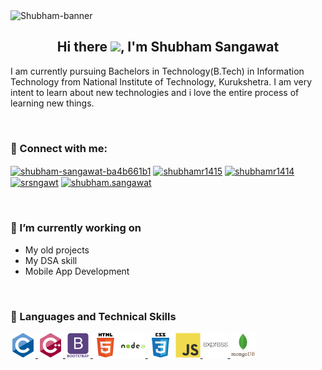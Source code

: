 
<img src="https://user-images.githubusercontent.com/62401080/137027283-9d75471c-63c6-4ad5-bdc5-6cdbc1190eb4.gif" alt="Shubham-banner">
<h2 align="center"> Hi there <img src="https://raw.githubusercontent.com/iampavangandhi/iampavangandhi/master/gifs/Hi.gif" width="30px">, I'm Shubham Sangawat</h2>

<p>I am currently pursuing Bachelors in Technology(B.Tech) in Information Technology from National Institute of Technology, Kurukshetra. I am very intent to learn about new technologies and i love the entire process of learning new things.</p>

<br>
<h3 align="left"> 🤝 Connect with me:</h3>
<p align="left">
<a href="https://www.linkedin.com/in/shubham-sangawat-ba4b661b1/" target="blank"><img align="center" src="https://cdn.jsdelivr.net/npm/simple-icons@5.18.0/icons/linkedin.svg" alt="shubham-sangawat-ba4b661b1" height="30" width="40" /></a>
<a href="https://www.instagram.com/shubhamr1415/" target="blank"><img align="center" src="https://cdn.jsdelivr.net/npm/simple-icons@5.18.0/icons/instagram.svg" alt="shubhamr1415" height="30" width="40" /></a>
<a href="https://www.codechef.com/users/shubhamr1414" target="blank"><img align="center" src="https://cdn.jsdelivr.net/npm/simple-icons@5.18.0/icons/codechef.svg" alt="shubhamr1414" height="30" width="40" /></a>
<a href="https://codeforces.com/profile/srsngawt" target="blank"><img align="center" src="https://cdn.jsdelivr.net/npm/simple-icons@5.18.0/icons/codeforces.svg" alt="srsngawt" height="30" width="40" /></a>
<a href="https://www.facebook.com/shubham.sangawat/" target="blank"><img align="center" src="https://cdn.jsdelivr.net/npm/simple-icons@5.18.0/icons/facebook.svg" alt="shubham.sangawat" height="30" width="40" /></a>
</p>
<br>
<h3 align="left"> 🔭 I’m currently working on</h3>
<p align="left">
<ul>
    <li>My old projects</li>
    <li>My DSA skill</li>
    <li>Mobile App Development</li>
</ul>
</p>
<br>
<h3 align="left"> 💼 Languages and Technical Skills</h3>
<p align="left">
    <a href="https://www.cprogramming.com/" target="_blank"> <img src="https://raw.githubusercontent.com/devicons/devicon/master/icons/c/c-original.svg" alt="c" width="40" height="40"/> </a> <a href="https://www.w3schools.com/cpp/" target="_blank"> <img src="https://raw.githubusercontent.com/devicons/devicon/master/icons/cplusplus/cplusplus-original.svg" alt="cplusplus" width="40" height="40"/> </a> <a href="https://getbootstrap.com" target="_blank"> <img src="https://raw.githubusercontent.com/devicons/devicon/master/icons/bootstrap/bootstrap-plain-wordmark.svg" alt="bootstrap" width="40" height="40"/> </a><img src="https://raw.githubusercontent.com/devicons/devicon/master/icons/html5/html5-original-wordmark.svg" alt="html5" width="40" height="40"/> </a> <a href="https://nodejs.org" target="_blank"> <img src="https://raw.githubusercontent.com/devicons/devicon/master/icons/nodejs/nodejs-original-wordmark.svg" alt="nodejs" width="40" height="40"/> </a>  <img src="https://raw.githubusercontent.com/devicons/devicon/master/icons/css3/css3-original-wordmark.svg" alt="css3" width="40" height="40"/> </a>  <a href="https://developer.mozilla.org/en-US/docs/Web/JavaScript" target="_blank"> <img src="https://raw.githubusercontent.com/devicons/devicon/master/icons/javascript/javascript-original.svg" alt="javascript" width="40" height="40"/> </a> <a href="https://expressjs.com" target="_blank"> <img src="https://raw.githubusercontent.com/devicons/devicon/master/icons/express/express-original-wordmark.svg" alt="express" width="40" height="40"/> </a> <a href="https://www.mongodb.com/" target="_blank"> <img src="https://raw.githubusercontent.com/devicons/devicon/master/icons/mongodb/mongodb-original-wordmark.svg" alt="mongodb" width="40" height="40"/>
</p>

